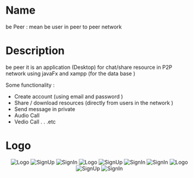 # Name
be Peer : mean be user in peer to peer network
# Description
be peer it is an application (Desktop) for chat/share resource in P2P network using javaFx and xampp (for the data base )

Some functionality :
- Create account (using email and password )
- Share / download resources (directly from users in the network )
- Send message in private
- Audio Call
- Vedio Call
.
.
.etc
# Logo 
<p align="center">
<img src="https://user-images.githubusercontent.com/43831107/105761575-9e700d80-5f53-11eb-9da2-d2d1a21971a5.png"  title="Logo">
<img src="https://user-images.githubusercontent.com/43831107/107692770-959a6e00-6cad-11eb-888b-c8dc93f22ee7.png"  title="SignUp">
<img src="https://user-images.githubusercontent.com/43831107/107693072-eb6f1600-6cad-11eb-8b6f-9b6559db599a.png"  title="SignIn">
<img src="https://user-images.githubusercontent.com/43831107/107692847-a6e37a80-6cad-11eb-8a61-4acf3db909fd.png"  title="Logo">
<img src="https://user-images.githubusercontent.com/43831107/107693374-59b3d880-6cae-11eb-8d86-9ab31b269997.png"  title="SignUp">
<img src="https://user-images.githubusercontent.com/43831107/107692888-b236a600-6cad-11eb-9d1a-f6011c73a676.png"  title="SignIn">
<img src="https://user-images.githubusercontent.com/43831107/107693682-bca56f80-6cae-11eb-9eb7-8bde8012d09a.png"  title="SignIn">
<img src="https://user-images.githubusercontent.com/43831107/107693697-c0d18d00-6cae-11eb-9a4e-3dda4ce28685.png"  title="Logo">
<img src="https://user-images.githubusercontent.com/43831107/107693886-fe361a80-6cae-11eb-877c-48001c42c66d.png"  title="SignUp">
<img src="https://user-images.githubusercontent.com/43831107/107693951-11e18100-6caf-11eb-8615-d37ecd32df6c.png"  title="SignIn">
  
  
</p>

